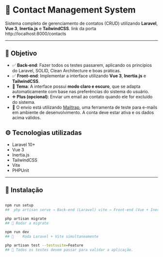 # 📇 Contact Management System

Sistema completo de gerenciamento de contatos (CRUD) utilizando **Laravel**, **Vue 3**, **Inertia.js** e **TailwindCSS**.
link da porta http://localhost:8000/contacts

---

## 🎯 Objetivo

- ✅ **Back-end**: Fazer todos os testes passarem, aplicando os princípios do Laravel, SOLID, Clean Architecture e boas práticas.
- ✅ **Front-end**: Implementar a interface utilizando **Vue 3**, **Inertia.js** e **TailwindCSS**.
- 🎨 **Tema**: A interface possui **modo claro e escuro**, que se adapta automaticamente com base nas preferências do sistema do usuário.
- ➕ **Plus (opcional)**: Enviar um email ao contato quando ele for excluído do sistema.
- 📌 O envio está utilizando [Mailtrap](https://mailtrap.io), uma ferramenta de teste para e-mails em ambiente de desenvolvimento. A conta deve estar ativa e os dados acima válidos.

## ⚙️ Tecnologias utilizadas

- Laravel 10+
- Vue 3
- Inertia.js
- TailwindCSS
- Vite
- PHPUnit

---

## 🚀 Instalação

```bash

npm run setup
##  php artisan serve → Back-end (Laravel) vite → Front-end (Vue + Inertia)

php artisan migrate
## 🚀 Rodar a migrate

npm run dev
## 🚀 	Roda Laravel + Vite simultaneamente

php artisan test --testsuite=Feature
## 🚀 Todos os testes devem passar para validar a aplicação.
